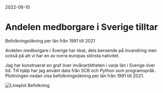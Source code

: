 2022-06-10
# Andelen medborgare i Sverige tilltar

Befolkningsökning per län från 1991 till 2021

Andelen medborgare i Sverige har ökat, dels beroende på invandring men också på att vi har en av norra europas största nativitet.

Jag har konstruerat en graf över invånartätheten i varje län i Sverige över tid. Till hjälp har jag använt data från SCB och Python som programspråk. Plottningen nedan visa befolkningsökning per län från 1991 till 2021.

![Lineplot Befolkning](https://raw.githubusercontent.com/IoT-Dude/blogg_mtrl/main/Befolkningsökning_per_lan_1991_till_2021.png)

